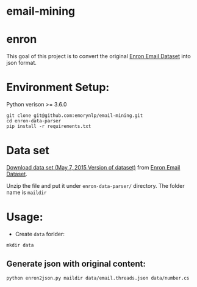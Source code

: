 # email-mining

# enron

This goal of this project is to convert the original [Enron Email Dataset](https://www.cs.cmu.edu/~./enron/) into json format.

# Environment Setup:

Python verison >= 3.6.0

```
git clone git@github.com:emorynlp/email-mining.git
cd enron-data-parser
pip install -r requirements.txt
```

# Data set

[Download data set (May 7, 2015 Version of dataset)](https://www.cs.cmu.edu/~./enron/enron_mail_20150507.tgz) from [Enron Email Dataset](https://www.cs.cmu.edu/~./enron/).

Unzip the file and put it under `enron-data-parser/` directory. The folder name is `maildir`

# Usage:

- Create `data` forlder:

```
mkdir data
```

## Generate json with original content:

```
python enron2json.py maildir data/email.threads.json data/number.cs
```

